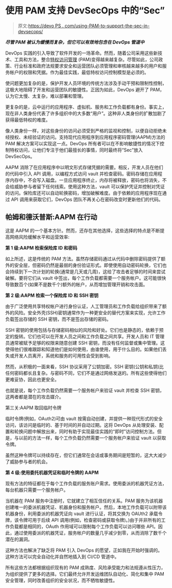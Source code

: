 # 使用 PAM 支持 DevSecOps 中的“Sec”

> 原文:[https://devo PS . com/using-PAM-to-support-the-sec-in-devsecops/](https://devops.com/using-pam-to-support-the-sec-in-devsecops/)

***尽管 PAM 被认为缓慢而复杂，但它可以有效地包含在 DevOps 管道中***

DevOps 实践的引入导致了软件开发的一场革命。然而，随着公司采用这些新技术、工具和方法，整合[特权访问管理](https://www.beyondtrust.com/resources/glossary/privileged-access-management-pam) (PAM)变得越来越复杂。尽管如此，公司政策、行业标准和政府法规要求安全和运营团队必须管理和审核越来越多的用户和服务帐户的权限和凭据。作为最佳实践，最低特权访问控制模型是必须的。

使问题更加复杂的是，保护开发人员环境的传统方法涉及手动干预和限制性控制，这极大地阻碍了开发和运营团队的敏捷性。正因为如此，DevOps 避开了 PAM，认为它太慢、太复杂，难以部署和管理。

更复杂的是，云中运行的应用程序、虚拟机、服务和工作负载都有身份。事实上，现在非人类身份代表了许多组织中的大多数“用户”。这种非人类身份的扩散加剧了获得最低特权的难度。

像人类身份一样，对这些身份的访问必须受到严格的监视和控制，以便自动拒绝未经授权、未经验证的访问。支持现代应用程序到应用程序密码管理(AAPM)方法的 PAM 解决方案可以实现这一点。DevOps 所有者可以在不影响敏捷性的情况下控制特权访问，让他们专注于他们最擅长的事情，同时最终将“Sec”放入 DevSecOps。

AAPM 消除了在应用程序中以明文形式存储凭据的需要。相反，开发人员在他们的代码中引入 API 调用，以编程方式访问 vault 并检查密码。密码存储在应用程序内存中，不会写入磁盘。一旦应用程序终止，内存将被释放，密码也将消失，不会给威胁参与者留下任何线索。使用这种方法，vault 可以保护凭证并控制对凭证的访问。保险库还可以自动轮换密码，增加破解难度。由于依赖的应用程序现在通过 API 调用来获取它们，DevOps 团队不再关心在密码改变时更新他们的代码。

## 帕姆和德沃普斯:AAPM 在行动

这是 AAPM 的一个基本方针。然而，还存在其他选择，这些选择的特点是不断提高网络风险缓解水平和运营效率:

**第 1 级:AAPM 检索保险库 ID 和密码**

如上所述，这是传统的 PAM 方法。虽然存储密码通过从代码中删除密码提供了额外的安全层，但密码仍然是最弱的身份验证形式。即使使用自动密码轮换，它们也会持续到下一次计划的轮换(通常是几天或几周)，这给了攻击者足够的时间来尝试破解。要将它们从 vault 中签出，每个工作负载都需要一个服务帐户。这可能很快导致数百个(如果不是数千个)额外的帐户，从而增加管理开销和攻击面。

**第 2 级:AAPM 检索一个保险库 ID 和 SSH 密钥**

由于广泛使用共享特权帐户进行身份认证，人工管理员和工作负载给组织带来了额外的风险。安全外壳(SSH)密钥通常作为一种更安全的替代方案来实现，允许工作负载签出存储的 SSH 密钥，而不是签出存储的密码。

SSH 密钥的使用包括与存储密码相似的风险和好处。它们也是静态的，依赖于预定的旋转。它们也可以在开发人员之间和工作负载之间共享。开发人员和 IT 管理员通常被赋予足够的权限来随意创建 SSH 密钥，而没有任何监督或集中管理。这使得他们很难跟踪和知道他们是如何使用，由谁使用，用于什么目的。如果他们丢失或开发人员离开，系统和服务的可用性会受到影响。

然而，从积极的一面来看，SSH 协议采用了公钥加密。SSH 密钥(公钥和私钥)比任何密码都长且复杂。与密码不同，它们不是通过网络发送的。所有这些使得他们更难妥协，因此也更安全。

也就是说，每个工作负载仍然需要一个服务帐户来验证 vault 并检查 SSH 密钥，这两者都是潜在的攻击媒介。

第三关:AAPM 取回临时令牌

临时令牌(例如，OAuth2)可由 vault 按需自动创建，并提供一种现代形式的安全访问，该访问是临时的、基于时间的并自动过期。这将 DevOps 从处理安装、配置和轮换问题中解放出来，同时有助于实现最佳实践的“即时”访问控制方法。但是，与以前的方法一样，每个工作负载仍然需要一个服务帐户来验证 vault 以获取令牌。

虽然这种令牌可以持续存在，但它们通常在会话或事务期间是短暂的，这大大减少了威胁参与者的机会。

**第 4 级:使用委托机器凭证和临时令牌的 AAPM**

现有方法的特征都在于每个工作负载的服务账户需求。使用委派的机器凭证方法，每台机器只需要一个服务帐户。

当机器在 PAM 服务中注册时，它就建立了相互信任的关系。PAM 服务为该机器创建唯一的委派机器凭证、机器身份和服务帐户。然后，本地工作负载可以附带该机器身份，利用委派的机器凭证向 vault 进行认证，将其交换为 OAUth2 承载令牌，该令牌可用于后续 API 调用(例如，检查密码或获取令牌)。)由于并非所有的工作负载都是相同的，OAuth 作用域可以限制每个工作负载可以访问哪些 API。因此，通过使用委派的机器凭证，服务帐户的数量几乎减少到零，从而消除了数千个潜在的漏洞。

这种方法也解决了缺乏将 PAM 引入 DevOps 的愿望，正如我在开始时强调的。这种方法可以完全自动化并自然地插入到 CI/CD 管道中。

所有这些方法都根据组织现有的 PAM 成熟度、风险承受能力和法规遵从性压力，为组织提供了更多的选择。它们最终允许开发运维团队自动化、简化和集中 PAM 安全管理，同时改善组织的安全状况，而不牺牲敏捷性。